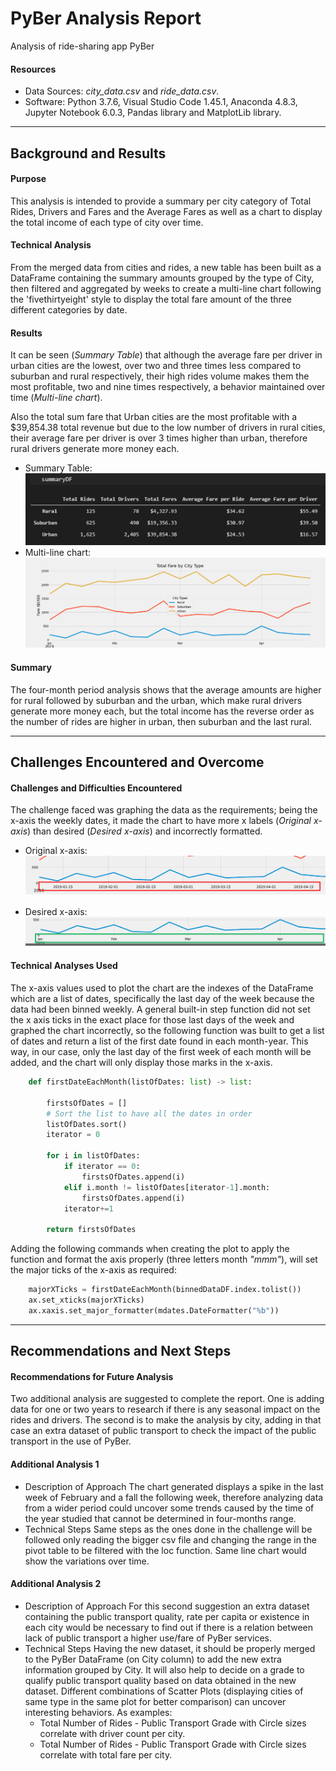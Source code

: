 
# PyBer Analysis Report
Analysis of ride-sharing app PyBer

#### Resources
* Data Sources: _city_data.csv_ and _ride_data.csv_.
* Software: Python 3.7.6, Visual Studio Code 1.45.1, Anaconda 4.8.3, Jupyter Notebook 6.0.3, Pandas library and MatplotLib library.
  
---
## Background and Results

#### Purpose
This analysis is intended to provide a summary per city category of Total Rides, Drivers and Fares and the Average Fares as well as a chart to display the total income of each type of city over time.

#### Technical Analysis
From the merged data from cities and rides, a new table has been built as a DataFrame containing the summary amounts grouped by the type of City, then filtered and aggregated by weeks to create a multi-line chart following the 'fivethirtyeight' style to display the total fare amount of the three different categories by date.

#### Results
It can be seen (_Summary Table_) that although the average fare per driver in urban cities are the lowest, over two and three times less compared to suburban and rural respectively, their high rides volume makes them the most profitable, two and nine times respectively, a behavior maintained over time (_Multi-line chart_).

Also the total sum fare that Urban cities are the most profitable with a $39,854.38 total revenue but due to the low number of drivers in rural cities, their average fare per driver is over 3 times higher than urban, therefore rural drivers generate more money each.  
* Summary Table:
  ![SummaryTable](./media/1.SummaryDF.png?raw=true)
* Multi-line chart:
  ![LineChart](./analysis/Fig8_challenge.png?raw=true)


#### Summary
The four-month period analysis shows that the average amounts are higher for rural followed by suburban and the urban, which make rural drivers generate more money each, but the total income has the reverse order as the number of rides are higher in urban, then suburban and the last rural.

---
## Challenges Encountered and Overcome

#### Challenges and Difficulties Encountered

The challenge faced was graphing the data as the requirements; being the x-axis the weekly dates, it made the chart to have more x labels (_Original x-axis_) than desired (_Desired x-axis_) and incorrectly formatted. 
* Original x-axis:
  ![OriginalXaxis](./media/2.OriginalXaxis.png?raw=true)

* Desired x-axis:
  ![DesiredXaxis](./media/3.DesiredXaxis.png?raw=true)

#### Technical Analyses Used

The x-axis values used to plot the chart are the indexes of the DataFrame which are a list of dates, specifically the last day of the week because the data had been binned weekly. A general built-in step function did not set the x axis ticks in the exact place for those last days of the week and graphed the chart incorrectly, so the following function was built to get a list of dates and return a list of the first date found in each month-year. This way, in our case, only the last day of the first week of each month will be added, and the chart will only display those marks in the x-axis.

``` python
    def firstDateEachMonth(listOfDates: list) -> list:

        firstsOfDates = []
        # Sort the list to have all the dates in order
        listOfDates.sort()
        iterator = 0

        for i in listOfDates:
            if iterator == 0:
                firstsOfDates.append(i)
            elif i.month != listOfDates[iterator-1].month:
                firstsOfDates.append(i) 
            iterator+=1

        return firstsOfDates
``` 

Adding the following commands when creating the plot to apply the function and format the axis properly (three letters month _"mmm"_), will set the major ticks of the x-axis as required:

``` python
    majorXTicks = firstDateEachMonth(binnedDataDF.index.tolist())
    ax.set_xticks(majorXTicks)
    ax.xaxis.set_major_formatter(mdates.DateFormatter("%b"))
```

---
## Recommendations and Next Steps

#### Recommendations for Future Analysis
Two additional analysis are suggested to complete the report. One is adding data for one or two years to research if there is any seasonal impact on the rides and drivers. The second is to make the analysis by city, adding in that case an extra dataset of public transport to check the impact of the public transport in the use of PyBer.  

#### Additional Analysis 1


* Description of Approach
  The chart generated displays a spike in the last week of February and a fall the following week, therefore analyzing data from a wider period could uncover some trends caused by the time of the year studied that cannot be determined in four-months range.
* Technical Steps
  Same steps as the ones done in the challenge will be followed only reading the bigger csv file and changing the range in the pivot table to be filtered with the loc function. Same line chart would show the variations over time.

#### Additional Analysis 2

* Description of Approach
  For this second suggestion an extra dataset containing the public transport quality, rate per capita or existence in each city would be necessary to find out if there is a relation between lack of public transport a higher use/fare of PyBer services.
* Technical Steps
  Having the new dataset, it should be properly merged to the PyBer DataFrame (on City column) to add the new extra information grouped by City. It will also help to decide on a grade to qualify public transport quality based on data obtained in the new dataset. Different combinations of Scatter Plots (displaying cities of same type in the same plot for better comparison) can uncover interesting behaviors.
  As examples: 
  - Total Number of Rides - Public Transport Grade with Circle sizes correlate with driver count per city. 
  - Total Number of Rides - Public Transport Grade with Circle sizes correlate with total fare per city. 
  